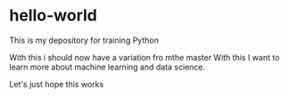 # hello-world
This is my depository for training Python


With this i should now have a variation fro mthe master
With this I want to learn more about machine learning and data science.

Let's just hope this works

